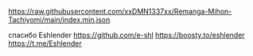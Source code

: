 https://raw.githubusercontent.com/xxDMN1337xx/Remanga-Mihon-Tachiyomi/main/index.min.json

спасибо 
Eshlender
https://github.com/e-shl
https://boosty.to/eshlender
https://t.me/Eshlender
